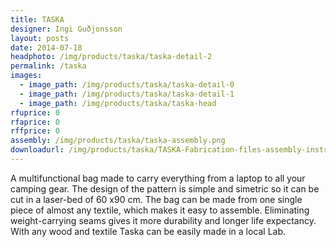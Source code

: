 ```yaml
---
title: TASKA
designer: Ingi Guðjonsson
layout: posts
date: 2014-07-18
headphoto: /img/products/taska/taska-detail-2
permalink: /taska
images:  
  - image_path: /img/products/taska/taska-detail-0
  - image_path: /img/products/taska/taska-detail-1
  - image_path: /img/products/taska/taska-head
rfuprice: 0
rfaprice: 0
rffprice: 0
assembly: /img/products/taska/taska-assembly.png 
downloadurl: /img/products/taska/TASKA-Fabrication-files-assembly-instruction.zip
---
```


A multifunctional bag made to carry everything from a laptop to all your camping gear. The design of the pattern is simple and simetric so it can be cut in a laser-bed of 60 x90 cm. The bag can be made from one single piece of almost any textile, which makes it easy to assemble. Eliminating weight-carrying seams gives it more durability and longer life expectancy. With any wood and textile Taska can be easily made in a local Lab.